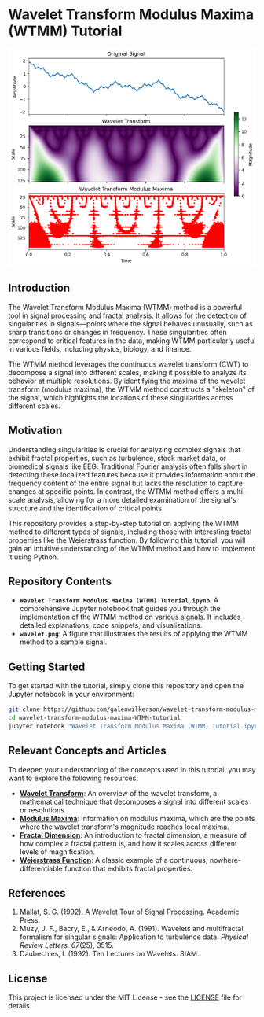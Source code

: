 # Wavelet Transform Modulus Maxima (WTMM) Tutorial

![Wavelet Transform Modulus Maxima](./wavelet.png)

## Introduction

The Wavelet Transform Modulus Maxima (WTMM) method is a powerful tool in signal processing and fractal analysis. It allows for the detection of singularities in signals—points where the signal behaves unusually, such as sharp transitions or changes in frequency. These singularities often correspond to critical features in the data, making WTMM particularly useful in various fields, including physics, biology, and finance.

The WTMM method leverages the continuous wavelet transform (CWT) to decompose a signal into different scales, making it possible to analyze its behavior at multiple resolutions. By identifying the maxima of the wavelet transform (modulus maxima), the WTMM method constructs a "skeleton" of the signal, which highlights the locations of these singularities across different scales.

## Motivation

Understanding singularities is crucial for analyzing complex signals that exhibit fractal properties, such as turbulence, stock market data, or biomedical signals like EEG. Traditional Fourier analysis often falls short in detecting these localized features because it provides information about the frequency content of the entire signal but lacks the resolution to capture changes at specific points. In contrast, the WTMM method offers a multi-scale analysis, allowing for a more detailed examination of the signal's structure and the identification of critical points.

This repository provides a step-by-step tutorial on applying the WTMM method to different types of signals, including those with interesting fractal properties like the Weierstrass function. By following this tutorial, you will gain an intuitive understanding of the WTMM method and how to implement it using Python.

## Repository Contents

- **`Wavelet Transform Modulus Maxima (WTMM) Tutorial.ipynb`**: A comprehensive Jupyter notebook that guides you through the implementation of the WTMM method on various signals. It includes detailed explanations, code snippets, and visualizations.
- **`wavelet.png`**: A figure that illustrates the results of applying the WTMM method to a sample signal.

## Getting Started

To get started with the tutorial, simply clone this repository and open the Jupyter notebook in your environment:

```bash
git clone https://github.com/galenwilkerson/wavelet-transform-modulus-maxima-WTMM-tutorial.git
cd wavelet-transform-modulus-maxima-WTMM-tutorial
jupyter notebook "Wavelet Transform Modulus Maxima (WTMM) Tutorial.ipynb"
```

## Relevant Concepts and Articles

To deepen your understanding of the concepts used in this tutorial, you may want to explore the following resources:

- **[Wavelet Transform](https://en.wikipedia.org/wiki/Wavelet_transform)**: An overview of the wavelet transform, a mathematical technique that decomposes a signal into different scales or resolutions.
- **[Modulus Maxima](https://en.wikipedia.org/wiki/Modulus_maxima)**: Information on modulus maxima, which are the points where the wavelet transform's magnitude reaches local maxima.
- **[Fractal Dimension](https://en.wikipedia.org/wiki/Fractal_dimension)**: An introduction to fractal dimension, a measure of how complex a fractal pattern is, and how it scales across different levels of magnification.
- **[Weierstrass Function](https://en.wikipedia.org/wiki/Weierstrass_function)**: A classic example of a continuous, nowhere-differentiable function that exhibits fractal properties.

## References

1. Mallat, S. G. (1992). A Wavelet Tour of Signal Processing. Academic Press.
2. Muzy, J. F., Bacry, E., & Arneodo, A. (1991). Wavelets and multifractal formalism for singular signals: Application to turbulence data. *Physical Review Letters, 67*(25), 3515.
3. Daubechies, I. (1992). Ten Lectures on Wavelets. SIAM.

## License

This project is licensed under the MIT License - see the [LICENSE](LICENSE) file for details.
